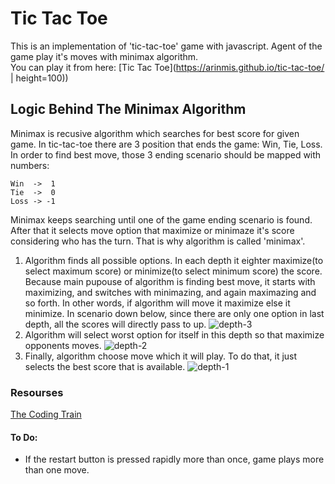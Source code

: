 # Tic Tac Toe 
This is an implementation of 'tic-tac-toe' game with javascript. Agent of the game play it's moves with minimax algorithm.  
You can play it from here: [Tic Tac Toe](https://arinmis.github.io/tic-tac-toe/ | height=100))

## Logic Behind The Minimax Algorithm

Minimax is recusive algorithm which searches for best score for given game. In tic-tac-toe there are 3 position that ends the game: Win, Tie, Loss.
In order to find best move, those 3 ending scenario should be mapped with numbers:
  
    Win  ->  1
    Tie  ->  0
    Loss -> -1

Minimax keeps searching until one of the game ending scenario is found. After that it selects move option that maximize or minimaze it's score considering who has the turn. That is why algorithm is called 'minimax'.
  

1. Algorithm finds all possible options. In each depth it eighter maximize(to select maximum score) or minimize(to select minimum score) the score. Because main pupouse of algorithm is finding best move, it starts with maximizing, and switches with minimazing, and again maximazing and so forth. In other words, if algorithm will move it maximize else it minimize. In scenario down below, since there are only one option in last depth, all the scores will directly pass to up.
![depth-3](https://user-images.githubusercontent.com/56651041/131475596-69f28772-a661-4957-b819-485040d743a5.png)
2. Algorithm will select worst option for itself in this depth so that maximize opponents moves.
![depth-2 ](https://user-images.githubusercontent.com/56651041/131475602-f5aa726e-de5a-41cc-8363-8239595b7248.png)
3. Finally, algorithm choose move which it will play. To do that, it just selects the best score that is available.
![depth-1](https://user-images.githubusercontent.com/56651041/131475601-04c05035-861f-4649-b8fd-d988aafa83a7.png)




### Resourses
  [The Coding Train](https://www.youtube.com/watch?v=trKjYdBASyQ&ab_channel=TheCodingTrain)

#### To Do:
  - If the restart button is pressed rapidly more than once, game plays more than one move.
